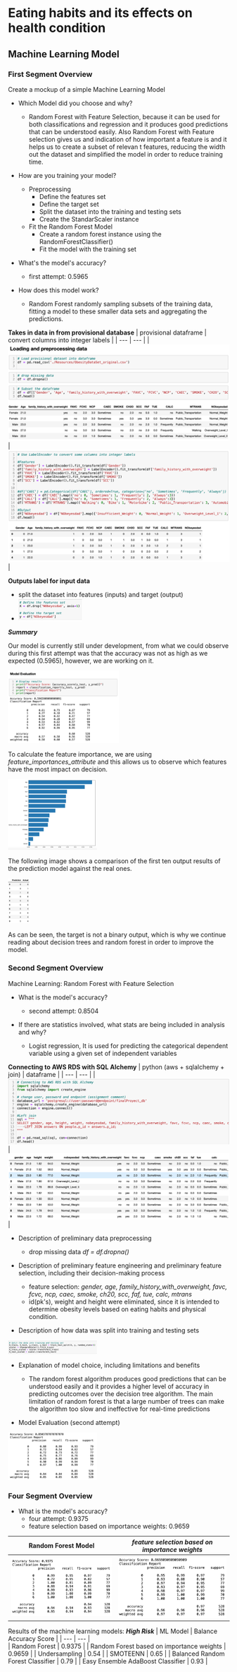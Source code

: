 # Eating habits and its effects on health condition
## Machine Learning Model

### First Segment Overview
Create a mockup of a simple Machine Learning Model

- Which Model did you choose and why?
    - Random Forest with Feature Selection, because it can be used for both classifications and regression and it produces good predictions that can be understood easily. Also Random Forest with Feature selection gives us and indication of how important a feature is and it helps us to create a subset of relevan t features, reducing the width out the dataset and simplified the model in order to reduce training time.

- How are you training your model?
    - Preprocessing
        - Define the features set
        - Define the target set
        - Split the dataset into the training and testing sets
        - Create the StandarScaler instance
    - Fit the Random Forest Model
        - Create a random forest instance using the RandomForestClassifier()
        - Fit the model with the training set

- What's the model's accuracy?
    - first attempt: 0.5965

- How does this model work?
    - Random Forest randomly sampling subsets of the training data, fitting a model to these smaller data sets and aggregating the predictions.


**Takes in data in from provisional database**
| provisional dataframe | convert columns into integer labels |
| --- | --- |
| <img src="/Resources/s1_provisionalDB-1.png"> | <img src="/Resources/s1_provisionalDB-2.png"> | 

**Outputs label for input data**
- split the dataset into features (inputs) and target (output)
- <img src="/Resources/s1-OutputLabel-inputData.png" width="30%" height="30%">

***Summary***

Our model is currently still under development, from what we could observe during this first attempt was that the accuracy was not as high as we expected (0.5965), however, we are working on it. 

<img src="/Resources/s1_modelEvaluation.png" width="50%" height="50%">

To calculate the feature importance, we are using *feature_importances_attribute* and this allows us to observe which features have the most impact on decision.

<img src="/Resources/s1_features.png" width="40%" height="40%">
    
The following image shows a comparison of the first ten output results of the prediction model against the real ones.

<img src="/Resources/s1_Labels.png" width="10%" height="10%">

As can be seen, the target is not a binary output, which is why we continue reading about decision trees and random forest in order to improve the model.

### Second Segment Overview 
Machine Learning: Random Forest with Feature Selection
- What is the model's accuracy?
    - second attempt: 0.8504
     
- If there are statistics involved, what stats are being included in analysis and why?
    - Logist regression, It is used for predicting the categorical dependent variable using a given set of independent variables 

**Connecting to AWS RDS with SQL Alchemy**
| python (aws + sqlalchemy + join) | dataframe | 
| --- | --- |
| <img src="/Resources/s2_DB-2.png"> | <img src="/Resources/s2_DB-3.png"> |

- Description of preliminary data preprocessing
    - drop missing data *df = df.dropna()*
    
- Description of preliminary feature engineering and preliminary feature selection, including their decision-making process
    - feature selection: *gender, age, family_history_with_overweight, favc, fcvc, ncp, caec, smoke, ch20, scc, faf, tue, calc, mtrans*
    - id(pk's), weight and height were eliminated, since it is intended to determine obesity levels based on eating habits and physical condition.
    
- Description of how data was split into training and testing sets
<img src="/Resources/s2_splitData.png" width="40%" height="40%">
    
- Explanation of model choice, including limitations and benefits
    - The random forest algorithm produces good predictions that can be understood easily and it provides a higher level of accuracy in predicting outcomes over the decision tree algorithm. The main limitation of random forest is that a large number of trees can make the algorithm too slow and ineffective for real-time predictions

- Model Evaluation (second attempt)
<img src="/Resources/s2_modelEvaluation.png" width="40%" height="40%">


### Four Segment Overview 
- What is the model's accuracy?
    - four attempt: 0.9375
    - feature selection based on importance weights: 0.9659

| Random Forest Model | *feature selection based on importance weights* |
| --- | --- |
| <img src="/Resources/s4_modelEvaluation.png"> | <img src="/Resources/s4_modelEvaluation_FS.png"> | 

Results of the machine learning models: ***High Risk***
| ML Model | Balance Accuracy Score | 
| --- | --- |  
| Random Forest   | 0.9375 | 
| Random Forest based on importance weights | 0.9659 | 
| Undersampling   | 0.54 |
| SMOTEENN    | 0.65 |
| Balanced Random Forest Classifier | 0.79 | 
| Easy Ensemble AdaBoost Classifier | 0.93 |

